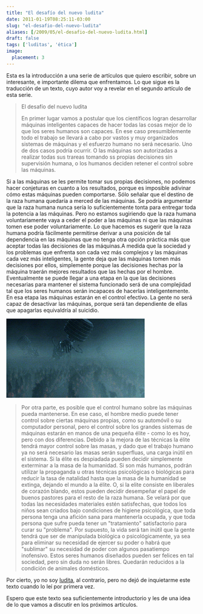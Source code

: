 ```yaml
---
title: "El desafío del nuevo ludita"
date: 2011-01-19T08:25:11-03:00
slug: "el-desafio-del-nuevo-ludita"
aliases: [/2009/05/el-desafio-del-nuevo-ludita.html]
draft: false
tags: ['luditas', 'ética']
image:
  placement: 3
---
```

Esta es la introducción a una serie de artículos que quiero escribir,
sobre un interesante, e importante dilema que enfrentamos. Lo que sigue
es la traducción de un texto, cuyo autor voy a revelar en el segundo
artículo de esta serie.

> El desafío del nuevo ludita
>
> En primer lugar vamos a postular que los científicos logran
> desarrollar máquinas inteligentes capaces de hacer todas las cosas
> mejor de lo que los seres humanos son capaces. En ese caso
> presumiblemente todo el trabajo se llevará a cabo por vastos y muy
> organizados sistemas de máquinas y el esfuerzo humano no será
> necesario. Uno de dos casos podría ocurrir. O las máquinas son
> autorizadas a realizar todas sus trareas tomando ss propias decisiones
> sin supervisión humana, o los humanos deciden retener el control sobre
> las máquinas.

Si a las máquinas se les permite tomar sus propias decisiones, no
podemos hacer conjeturas en cuanto a los resultados, porque es imposible
adivinar cómo estas máquinas pueden comportarse. Sólo señalar que el
destino de la raza humana quedaría a merced de las máquinas. Se podría
argumentar que la raza humana nunca sería lo suficientemente tonta para
entregar toda la potencia a las máquinas. Pero no estamos sugiriendo que
la raza humana voluntariamente vaya a ceder el poder a las máquinas ni
que las máquinas tomen ese poder voluntariamente. Lo que hacemos es
sugerir que la raza humana podría fácilmente permitirse derivar a una
posición de tal dependencia en las máquinas que no tenga otra opción
práctica más que aceptar todas las decisiones de las máquinas.A medida
que la sociedad y los problemas que enfrenta son cada vez más complejos
y las máquinas cada vez más inteligentes, la gente deja que las máquinas
tomen más decisiones por ellos, simplemente porque las decisiones hechas
por la máquina traerán mejores resultados que las hechas por el hombre.
Eventualmente se puede llegar a una etapa en la que las decisiones
necesarias para mantener el sistema funcionado será de una complejidad
tal que los seres humanos serán incapaces de hacerlas inteligentemente.
En esa etapa las máquinas estarán en el control efectivo. La gente no
será capaz de desactivar las máquinas, porque será tan dependiente de
ellas que apagarlas equivaldría al suicidio.

![MatrixHumanField.gif](MatrixHumanField.gif)

> Por otra parte, es posible que el control humano sobre las máquinas
> pueda mantenerse. En ese caso, el hombre medio puede tener control
> sobre ciertas máquinas propias, como su automóvil o su computador
> personal, pero el control sobre los grandes sistemas de máquinas
> estarán en manos de una pequeña élite - como lo es hoy, pero con dos
> diferencias. Debido a la mejora de las técnicas la élite tendrá mayor
> control sobre las masas, y dado que el trabajo humano ya no será
> necesario las masas serán superfluas, una carga inútil en el sistema.
> Si la élite es despiadada pueden decidir simplemente exterminar a la
> masa de la humanidad. Si son más humanos, podrán utilizar la
> propaganda u otras técnicas psicológicas o biológicas para reducir la
> tasa de natalidad hasta que la masa de la humanidad se extinga,
> dejando el mundo a la élite. O, si la elite consiste en liberales de
> corazón blando, estos pueden decidir desempeñar el papel de buenos
> pastores para el resto de la raza humana. Se velará por que todas las
> necesidades materiales estén satisfechas, que todos los niños sean
> criados bajo condiciones de higiene psicológica, que toda persona
> tenga una afición sana para mantenerla ocupada, y que toda persona que
> sufre pueda tener un "tratamiento" satisfactorio para curar su
> "problema". Por supuesto, la vida será tan inútil que la gente
> tendrá que ser de manipulada biológica o psicológicamente, ya sea para
> eliminar su necesidad de ejercer su poder o habrá que "sublimar" su
> necesidad de poder con algunos pasatiempo inofensivo. Estos seres
> humanos diseñados pueden ser felices en tal sociedad, pero sin duda no
> serán libres. Quedarán reducidos a la condición de animales
> domésticos.

Por cierto, yo no soy [ludita](https://es.wikipedia.org/wiki/Ludismo), al
contrario, pero no dejó de inquietarme este texto cuando lo leí por
primera vez.

Espero que este texto sea suficientemente introductorio y les de una
idea de lo que vamos a discutir en los próximos artículos.
